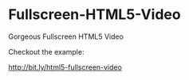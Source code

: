 Fullscreen-HTML5-Video
======================

Gorgeous Fullscreen HTML5 Video

Checkout the example:

http://bit.ly/html5-fullscreen-video